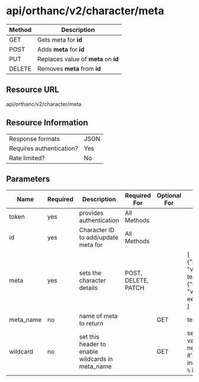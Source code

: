 # api/orthanc/v2/character/meta

| Method | Description                          |
| ------ | ------------------------------------ |
| GET    | Gets meta for **id**                 |
| POST   | Adds **meta** for **id**             |
| PUT    | Replaces value of **meta** on **id** |
| DELETE | Removes **meta** from **id**         |

## Resource URL
api/orthanc/v2/character/meta

## Resource Information
|                          |      |
| ------------------------ | ---- |
| Response formats         | JSON |
| Requires authentication? | Yes  |
| Rate limited?            | No   |

## Parameters
| Name      | Required | Description                                      | Required For        | Optional For | Example                                                                                             |
| --------- | -------- | ------------------------------------------------ | ------------------- | ------------ | --------------------------------------------------------------------------------------------------- |
| token     | yes      | provides authentication                          | All Methods         |              |                                                                                                     |
| id        | yes      | Character ID to add/update meta for              | All Methods         |              |                                                                                                     |
| meta      | yes      | sets the character details                       | POST, DELETE, PATCH |              | [</br>{"name":"test", "value":"eerste test"},</br>{"name":"test1", "value":"nog een test123"}</br>] |
| meta_name | no       | name of meta to return                           |                     | GET          | test                                                                                                |
| wildcard  | no       | set this header to enable wildcards in meta_name |                     | GET          | set this variable. value not needed. Once it's set, you can include wildcard `%` in meta_name       |
